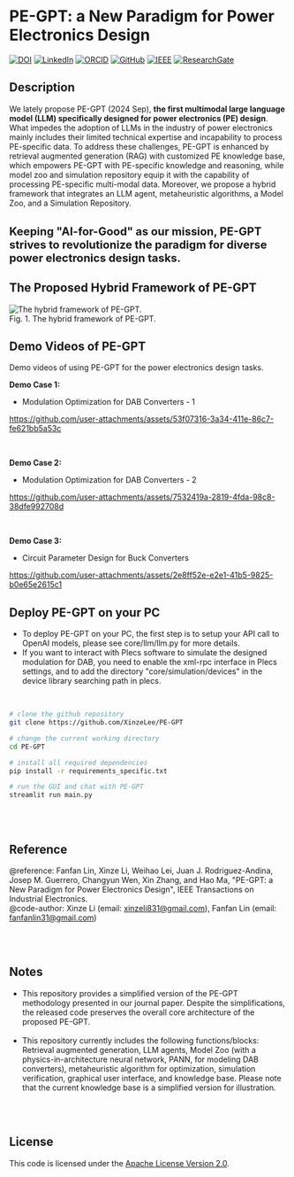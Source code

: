 # PE-GPT: a New Paradigm for Power Electronics Design

[![DOI](https://img.shields.io/badge/DOI-10.1109/TIE.2024.3454408-cyan)](https://doi.org/10.1109/TIE.2024.3454408)
[![LinkedIn](https://img.shields.io/badge/LinkedIn-Connect--Fanfan%20Lin-blue)](https://www.linkedin.com/in/fanfanlin/)
[![ORCID](https://img.shields.io/badge/ORCID-Fanfan%20Lin-brightgreen)](https://orcid.org/0000-0002-5562-2478)
[![GitHub](https://img.shields.io/badge/Github-XinzeLee-black?logo=github)](https://github.com/XinzeLee)
[![IEEE](https://img.shields.io/badge/IEEE-Xplore-orange)](https://ieeexplore.ieee.org/document/10701612)
[![ResearchGate](https://img.shields.io/badge/ResearchGate-OpenAccess-blue)](https://www.researchgate.net/publication/384548400_PE-GPT_A_New_Paradigm_for_Power_Electronics_Design)
## Description

We lately propose PE-GPT (2024 Sep), **the first multimodal large language model (LLM) specifically designed for power electronics (PE) design**. What impedes the adoption of LLMs in the industry of power electronics mainly includes their limited technical expertise and incapability to process PE-specific data. To address these challenges, PE-GPT is enhanced by retrieval augmented generation (RAG) with customized PE knowledge base, which empowers PE-GPT with PE-specific knowledge and reasoning, while model zoo and simulation repository equip it with the capability of processing PE-specific multi-modal data. Moreover, we propose a hybrid framework that integrates an LLM agent, metaheuristic algorithms, a Model Zoo, and a Simulation Repository. 
<br><br>

<span style="font-size:20px;"><b>Keeping "AI-for-Good" as our mission, PE-GPT strives to revolutionize the paradigm for diverse power electronics design tasks.</b></b></span>


## The Proposed Hybrid Framework of PE-GPT
![The hybrid framework of PE-GPT.](https://github.com/user-attachments/assets/fa246d51-ea4e-4fce-967f-b584ee5da586)
<br>Fig. 1. The hybrid framework of PE-GPT.


## Demo Videos of PE-GPT
Demo videos of using PE-GPT for the power electronics design tasks.
<br>

**Demo Case 1:**
  * Modulation Optimization for DAB Converters - 1

https://github.com/user-attachments/assets/53f07316-3a34-411e-86c7-fe621bb5a53c

<br>

**Demo Case 2:**
  * Modulation Optimization for DAB Converters - 2

https://github.com/user-attachments/assets/7532419a-2819-4fda-98c8-38dfe992708d

<br>

**Demo Case 3:**
  * Circuit Parameter Design for Buck Converters

https://github.com/user-attachments/assets/2e8ff52e-e2e1-41b5-9825-b0e65e2615c1


## Deploy PE-GPT on your PC
* To deploy PE-GPT on your PC, the first step is to setup your API call to OpenAI models, please see core/llm/llm.py for more details. <br>
* If you want to interact with Plecs software to simulate the designed modulation for DAB, you need to enable the xml-rpc interface in Plecs settings,
and to add the directory "core/simulation/devices" in the device library searching path in plecs.
<br><br>
```bash

# clone the github repository
git clone https://github.com/XinzeLee/PE-GPT

# change the current working directory
cd PE-GPT

# install all required dependencies
pip install -r requirements_specific.txt

# run the GUI and chat with PE-GPT
streamlit run main.py

```
<br><br>

## Reference
@reference: Fanfan Lin, Xinze Li, Weihao Lei, Juan J. Rodriguez-Andina, Josep M. Guerrero, Changyun Wen, Xin Zhang, and Hao Ma, "PE-GPT: a New Paradigm for Power Electronics Design", IEEE Transactions on Industrial Electronics.
<br>
@code-author: Xinze Li (email: xinzeli831@gmail.com), Fanfan Lin (email: fanfanlin31@gmail.com)

<br><br>
## Notes
* This repository provides a simplified version of the PE-GPT methodology presented in our journal paper. Despite the simplifications, the released code preserves the overall core architecture of the proposed PE-GPT.
<br><br>
* This repository currently includes the following functions/blocks: Retrieval augmented generation, LLM agents, Model Zoo (with a physics-in-architecture neural network, PANN, for modeling DAB converters), metaheuristic algorithm for optimization, simulation verification, graphical user interface, and knowledge base. Please note that the current knowledge base is a simplified version for illustration. 

<br><br>
## License

This code is licensed under the [Apache License Version 2.0](./LICENSE).

